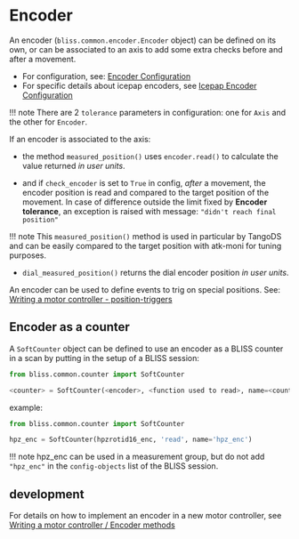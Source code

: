 
# Encoder

An encoder (`bliss.common.encoder.Encoder` object) can be defined on
its own, or can be associated to an axis to add some extra checks
before and after a movement.

* For configuration, see: [Encoder Configuration](config_encoder.md)
* For specific details about icepap encoders, see
[Icepap Encoder Configuration](config_icepap.md#encoder-configuration)

!!! note
    There are 2 `tolerance` parameters in configuration: one for
    `Axis` and the other for `Encoder`.

If an encoder is associated to the axis:

* the method `measured_position()` uses `encoder.read()` to calculate
  the value returned *in user units*.

* and if `check_encoder` is set to `True` in config, *after* a
  movement, the encoder position is read and compared to the target
  position of the movement. In case of difference outside the limit
  fixed by **Encoder tolerance**, an exception is raised with message:
  `"didn't reach final position"`

!!! note
    This `measured_position()` method is used in particular by
    TangoDS and can be easily compared to the target position with
    atk-moni for tuning purposes.

* `dial_measured_position()` returns the dial encoder position *in
  user units*.


An encoder can be used to define events to trig on special positions.
See: [Writing a motor controller -
position-triggers](dev_write_motctrl.md#position-triggers)

## Encoder as a counter

A `SoftCounter` object can be defined to use an encoder as a BLISS counter in a
scan by putting in the setup of a BLISS session:

```python
from bliss.common.counter import SoftCounter

<counter> = SoftCounter(<encoder>, <function used to read>, name=<counter_name>)`
```

example:
```python
from bliss.common.counter import SoftCounter

hpz_enc = SoftCounter(hpzrotid16_enc, 'read', name='hpz_enc')
```

!!! note
    hpz_enc can be used in a measurement group, but do not add `"hpz_enc"`
    in the `config-objects` list of the BLISS session.


## development

For details on how to implement an encoder in a new motor controller,
see [Writing a motor controller / Encoder
methods](dev_write_motctrl.md#encoder-methods)

